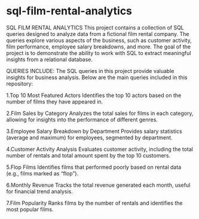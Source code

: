 # sql-film-rental-analytics
SQL FILM RENTAL ANALYTICS
This project contains a collection of SQL queries designed to analyze data from a fictional film rental company. The queries explore various aspects of the business, such as customer activity, film performance, employee salary breakdowns, and more. The goal of the project is to demonstrate the ability to work with SQL to extract meaningful insights from a relational database.

QUERIES INCLUDE:
The SQL queries in this project provide valuable insights for business analysis. Below are the main queries included in this repository:

1.Top 10 Most Featured Actors
   Identifies the top 10 actors based on the number of films they have appeared in.

2.Film Sales by Category
Analyzes the total sales for films in each category, allowing for insights into the performance of different genres.

3.Employee Salary Breakdown by Department
Provides salary statistics (average and maximum) for employees, segmented by department.

4.Customer Activity Analysis
Evaluates customer activity, including the total number of rentals and total amount spent by the top 10 customers.

5.Flop Films
Identifies films that performed poorly based on rental data (e.g., films marked as “flop”).

6.Monthly Revenue
Tracks the total revenue generated each month, useful for financial trend analysis.

7.Film Popularity
Ranks films by the number of rentals and identifies the most popular films.

